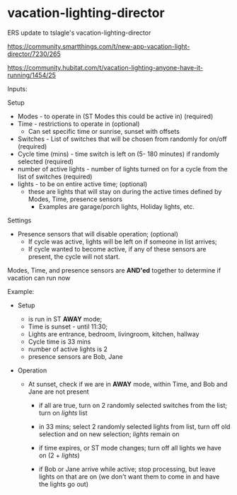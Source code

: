 # vacation-lighting-director
ERS update to tslagle's vacation-lighting-director

https://community.smartthings.com/t/new-app-vacation-light-director/7230/265

https://community.hubitat.com/t/vacation-lighting-anyone-have-it-running/1454/25

Inputs:

Setup
 * Modes - to operate in (ST Modes this could be active in)  (required)
 * Time - restrictions to operate in   (optional)
     * Can set specific time or sunrise, sunset with offsets
 * Switches - List of switches that will be chosen from randomly for on/off   (required)
 * Cycle time (mins) - time switch is left on (5- 180 minutes) if randomly selected  (required)
 * number of active lights - number of lights turned on for a cycle from the list of switches  (required)
 * lights - to be on entire active time; (optional)
     * these are lights that will stay on during the active times defined by Modes, Time, presence sensors
         * Examples are garage/porch lights, Holiday lights, etc.
 
Settings
 * Presence sensors that will disable operation; (optional)
     * If cycle was active, lights will be left on if someone in list arrives;  
     * If cycle wanted to become active, if any of these sensors are present, the cycle will not start. 
 
Modes, Time, and presence sensors are **AND'ed** together to determine if vacation can run now

Example:
* Setup
    * is run in ST **AWAY** mode;  
    * Time is sunset - until 11:30;
    * Lights are entrance, bedroom, livingroom, kitchen, hallway
    * Cycle time is 33 mins
    * number of active lights is 2
    * presence sensors are Bob, Jane
    
 * Operation
     * At sunset, check if we are in **AWAY** mode, within Time, and  Bob and Jane are not present
         * if all are true, turn on 2 randomly selected switches from the list; turn on *lights* list
         * in 33 mins;   select 2 randomly selected lights from list, turn off old selection and on new selection;  *lights* remain on
         * if time expires, or ST mode changes;  turn off all lights we have on (2 + *lights*)
         
         * if Bob or Jane arrive while active;  stop processing, but leave lights on that are on (we don't want them to come in and have the lights go out)
